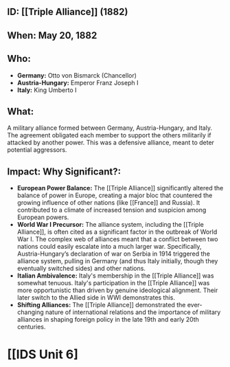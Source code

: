 ## ID: [[Triple Alliance]] (1882)

## When: May 20, 1882

## Who: 
* **Germany:** Otto von Bismarck (Chancellor)
* **Austria-Hungary:**  Emperor Franz Joseph I
* **Italy:**  King Umberto I


## What: 
A military alliance formed between Germany, Austria-Hungary, and Italy.  The agreement obligated each member to support the others militarily if attacked by another power.  This was a defensive alliance, meant to deter potential aggressors.

## Impact: Why Significant?:
* **European Power Balance:** The [[Triple Alliance]] significantly altered the balance of power in Europe, creating a major bloc that countered the growing influence of other nations (like [[France]] and Russia).  It contributed to a climate of increased tension and suspicion among European powers.
* **World War I Precursor:** The alliance system, including the [[Triple Alliance]], is often cited as a significant factor in the outbreak of World War I.  The complex web of alliances meant that a conflict between two nations could easily escalate into a much larger war.  Specifically, Austria-Hungary’s declaration of war on Serbia in 1914 triggered the alliance system, pulling in Germany (and thus Italy initially, though they eventually switched sides) and other nations.
* **Italian Ambivalence:** Italy's membership in the [[Triple Alliance]] was somewhat tenuous.  Italy's participation in the [[Triple Alliance]] was more opportunistic than driven by genuine ideological alignment. Their later switch to the Allied side in WWI demonstrates this.
* **Shifting Alliances:** The [[Triple Alliance]] demonstrated the ever-changing nature of international relations and the importance of military alliances in shaping foreign policy in the late 19th and early 20th centuries.

# [[IDS Unit 6]